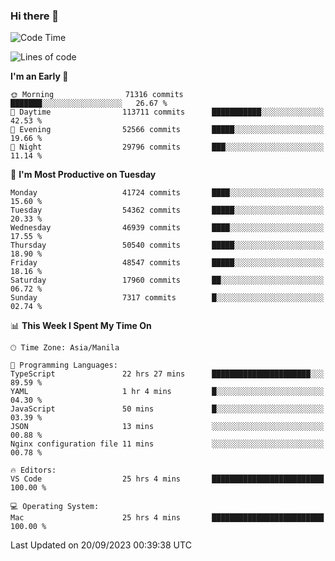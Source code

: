 ### Hi there 👋

<!--START_SECTION:waka-->
![Code Time](http://img.shields.io/badge/Code%20Time-4%2C348%20hrs%2052%20mins-blue)

![Lines of code](https://img.shields.io/badge/From%20Hello%20World%20I%27ve%20Written-105.3%20million%20lines%20of%20code-blue)

**I'm an Early 🐤** 

```text
🌞 Morning                71316 commits       ███████░░░░░░░░░░░░░░░░░░   26.67 % 
🌆 Daytime                113711 commits      ███████████░░░░░░░░░░░░░░   42.53 % 
🌃 Evening                52566 commits       █████░░░░░░░░░░░░░░░░░░░░   19.66 % 
🌙 Night                  29796 commits       ███░░░░░░░░░░░░░░░░░░░░░░   11.14 % 
```
📅 **I'm Most Productive on Tuesday** 

```text
Monday                   41724 commits       ████░░░░░░░░░░░░░░░░░░░░░   15.60 % 
Tuesday                  54362 commits       █████░░░░░░░░░░░░░░░░░░░░   20.33 % 
Wednesday                46939 commits       ████░░░░░░░░░░░░░░░░░░░░░   17.55 % 
Thursday                 50540 commits       █████░░░░░░░░░░░░░░░░░░░░   18.90 % 
Friday                   48547 commits       █████░░░░░░░░░░░░░░░░░░░░   18.16 % 
Saturday                 17960 commits       ██░░░░░░░░░░░░░░░░░░░░░░░   06.72 % 
Sunday                   7317 commits        █░░░░░░░░░░░░░░░░░░░░░░░░   02.74 % 
```


📊 **This Week I Spent My Time On** 

```text
🕑︎ Time Zone: Asia/Manila

💬 Programming Languages: 
TypeScript               22 hrs 27 mins      ██████████████████████░░░   89.59 % 
YAML                     1 hr 4 mins         █░░░░░░░░░░░░░░░░░░░░░░░░   04.30 % 
JavaScript               50 mins             █░░░░░░░░░░░░░░░░░░░░░░░░   03.39 % 
JSON                     13 mins             ░░░░░░░░░░░░░░░░░░░░░░░░░   00.88 % 
Nginx configuration file 11 mins             ░░░░░░░░░░░░░░░░░░░░░░░░░   00.78 % 

🔥 Editors: 
VS Code                  25 hrs 4 mins       █████████████████████████   100.00 % 

💻 Operating System: 
Mac                      25 hrs 4 mins       █████████████████████████   100.00 % 
```


 Last Updated on 20/09/2023 00:39:38 UTC
<!--END_SECTION:waka-->


<!--
**rad182/rad182** is a ✨ _special_ ✨ repository because its `README.md` (this file) appears on your GitHub profile.

Here are some ideas to get you started:

- 🔭 I’m currently working on ...
- 🌱 I’m currently learning ...
- 👯 I’m looking to collaborate on ...
- 🤔 I’m looking for help with ...
- 💬 Ask me about ...
- 📫 How to reach me: ...
- 😄 Pronouns: ...
- ⚡ Fun fact: ...
-->

